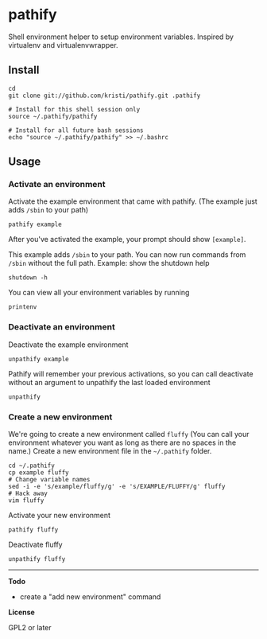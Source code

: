 pathify
=======

Shell environment helper to setup environment variables.  Inspired by virtualenv and virtualenvwrapper.

Install
-------

    cd
    git clone git://github.com/kristi/pathify.git .pathify

    # Install for this shell session only
    source ~/.pathify/pathify

    # Install for all future bash sessions
    echo "source ~/.pathify/pathify" >> ~/.bashrc

Usage
-----

### Activate an environment

Activate the example environment that came with pathify.
(The example just adds `/sbin` to your path)

    pathify example

After you've activated the example, your prompt should show `[example]`.

This example adds `/sbin` to your path.  You can now run commands from `/sbin` without the full path.  Example: show the shutdown help

    shutdown -h

You can view all your environment variables by running

    printenv

### Deactivate an environment

Deactivate the example environment

    unpathify example

Pathify will remember your previous activations, so you can call deactivate without an argument to unpathify the last loaded environment

    unpathify

### Create a new environment

We're going to create a new environment called `fluffy`  (You can call your environment whatever you want as long as there are no spaces in the name.)  Create a new environment file in the `~/.pathify` folder.

    cd ~/.pathify
    cp example fluffy
    # Change variable names
    sed -i -e 's/example/fluffy/g' -e 's/EXAMPLE/FLUFFY/g' fluffy
    # Hack away
    vim fluffy

Activate your new environment

    pathify fluffy

Deactivate fluffy

    unpathify fluffy

-----

__Todo__

* create a "add new environment" command

__License__

GPL2 or later
